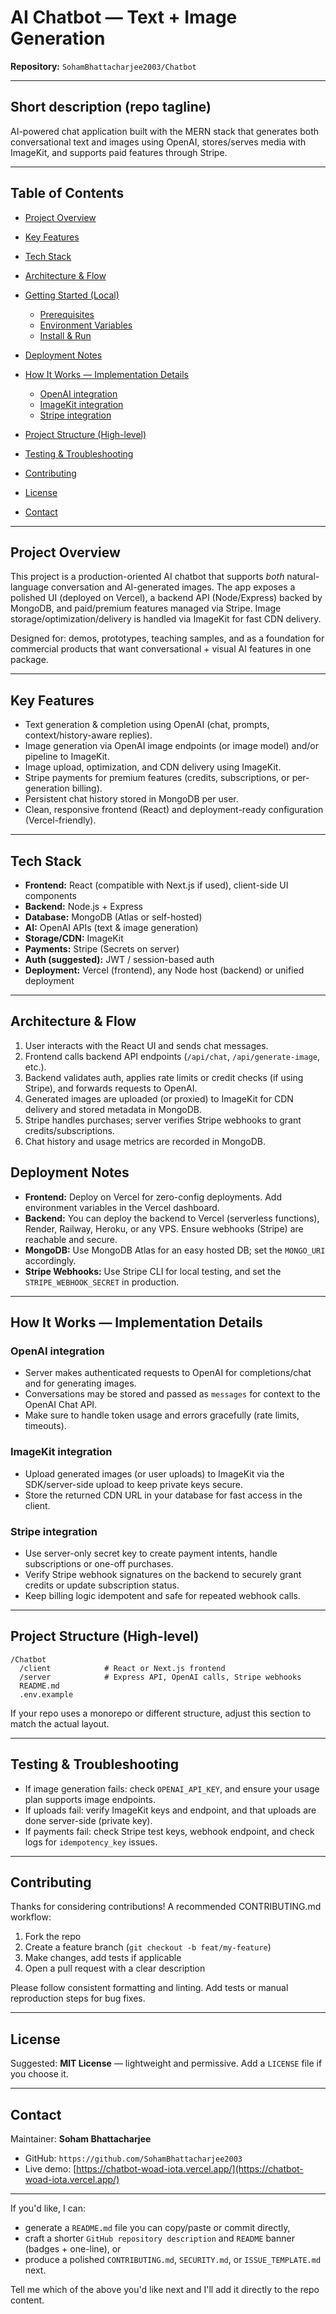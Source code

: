 # AI Chatbot — Text + Image Generation

**Repository:** `SohamBhattacharjee2003/Chatbot`


---

## Short description (repo tagline)

AI-powered chat application built with the MERN stack that generates both conversational text and images using OpenAI, stores/serves media with ImageKit, and supports paid features through Stripe.

---

## Table of Contents

* [Project Overview](#project-overview)
* [Key Features](#key-features)
* [Tech Stack](#tech-stack)
* [Architecture & Flow](#architecture--flow)
* [Getting Started (Local)](#getting-started-local)

  * [Prerequisites](#prerequisites)
  * [Environment Variables](#environment-variables)
  * [Install & Run](#install--run)
* [Deployment Notes](#deployment-notes)
* [How It Works — Implementation Details](#how-it-works---implementation-details)

  * [OpenAI integration](#openai-integration)
  * [ImageKit integration](#imagekit-integration)
  * [Stripe integration](#stripe-integration)
* [Project Structure (High-level)](#project-structure-high-level)
* [Testing & Troubleshooting](#testing--troubleshooting)
* [Contributing](#contributing)
* [License](#license)
* [Contact](#contact)

---

## Project Overview

This project is a production-oriented AI chatbot that supports *both* natural-language conversation and AI-generated images. The app exposes a polished UI (deployed on Vercel), a backend API (Node/Express) backed by MongoDB, and paid/premium features managed via Stripe. Image storage/optimization/delivery is handled via ImageKit for fast CDN delivery.

Designed for: demos, prototypes, teaching samples, and as a foundation for commercial products that want conversational + visual AI features in one package.

---

## Key Features

* Text generation & completion using OpenAI (chat, prompts, context/history-aware replies).
* Image generation via OpenAI image endpoints (or image model) and/or pipeline to ImageKit.
* Image upload, optimization, and CDN delivery using ImageKit.
* Stripe payments for premium features (credits, subscriptions, or per-generation billing).
* Persistent chat history stored in MongoDB per user.
* Clean, responsive frontend (React) and deployment-ready configuration (Vercel-friendly).

---

## Tech Stack

* **Frontend:** React (compatible with Next.js if used), client-side UI components
* **Backend:** Node.js + Express
* **Database:** MongoDB (Atlas or self-hosted)
* **AI:** OpenAI APIs (text & image generation)
* **Storage/CDN:** ImageKit
* **Payments:** Stripe (Secrets on server)
* **Auth (suggested):** JWT / session-based auth
* **Deployment:** Vercel (frontend), any Node host (backend) or unified deployment

---

## Architecture & Flow

1. User interacts with the React UI and sends chat messages.
2. Frontend calls backend API endpoints (`/api/chat`, `/api/generate-image`, etc.).
3. Backend validates auth, applies rate limits or credit checks (if using Stripe), and forwards requests to OpenAI.
4. Generated images are uploaded (or proxied) to ImageKit for CDN delivery and stored metadata in MongoDB.
5. Stripe handles purchases; server verifies Stripe webhooks to grant credits/subscriptions.
6. Chat history and usage metrics are recorded in MongoDB.


## Deployment Notes

* **Frontend:** Deploy on Vercel for zero-config deployments. Add environment variables in the Vercel dashboard.
* **Backend:** You can deploy the backend to Vercel (serverless functions), Render, Railway, Heroku, or any VPS. Ensure webhooks (Stripe) are reachable and secure.
* **MongoDB:** Use MongoDB Atlas for an easy hosted DB; set the `MONGO_URI` accordingly.
* **Stripe Webhooks:** Use Stripe CLI for local testing, and set the `STRIPE_WEBHOOK_SECRET` in production.

---

## How It Works — Implementation Details

### OpenAI integration

* Server makes authenticated requests to OpenAI for completions/chat and for generating images.
* Conversations may be stored and passed as `messages` for context to the OpenAI Chat API.
* Make sure to handle token usage and errors gracefully (rate limits, timeouts).

### ImageKit integration

* Upload generated images (or user uploads) to ImageKit via the SDK/server-side upload to keep private keys secure.
* Store the returned CDN URL in your database for fast access in the client.

### Stripe integration

* Use server-only secret key to create payment intents, handle subscriptions or one-off purchases.
* Verify Stripe webhook signatures on the backend to securely grant credits or update subscription status.
* Keep billing logic idempotent and safe for repeated webhook calls.

---

## Project Structure (High-level)

```
/Chatbot
  /client            # React or Next.js frontend
  /server            # Express API, OpenAI calls, Stripe webhooks
  README.md
  .env.example
```

If your repo uses a monorepo or different structure, adjust this section to match the actual layout.

---

## Testing & Troubleshooting

* If image generation fails: check `OPENAI_API_KEY`, and ensure your usage plan supports image endpoints.
* If uploads fail: verify ImageKit keys and endpoint, and that uploads are done server-side (private key).
* If payments fail: check Stripe test keys, webhook endpoint, and check logs for `idempotency_key` issues.

---

## Contributing

Thanks for considering contributions! A recommended CONTRIBUTING.md workflow:

1. Fork the repo
2. Create a feature branch (`git checkout -b feat/my-feature`)
3. Make changes, add tests if applicable
4. Open a pull request with a clear description

Please follow consistent formatting and linting. Add tests or manual reproduction steps for bug fixes.

---

## License

Suggested: **MIT License** — lightweight and permissive. Add a `LICENSE` file if you choose it.

---

## Contact

Maintainer: **Soham Bhattacharjee**

* GitHub: `https://github.com/SohamBhattacharjee2003`
* Live demo: [https://chatbot-woad-iota.vercel.app/](https://chatbot-woad-iota.vercel.app/)

---

If you'd like, I can:

* generate a `README.md` file you can copy/paste or commit directly,
* craft a shorter `GitHub repository description` and `README` banner (badges + one-line), or
* produce a polished `CONTRIBUTING.md`, `SECURITY.md`, or `ISSUE_TEMPLATE.md` next.

Tell me which of the above you'd like next and I'll add it directly to the repo content.
